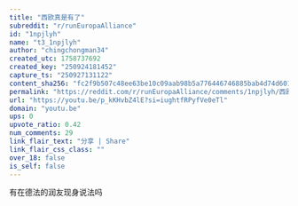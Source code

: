 ```yaml
---
title: "西欧真是有了"
subreddit: "r/runEuropaAlliance"
id: "1npjlyh"
name: "t3_1npjlyh"
author: "chingchongman34"
created_utc: 1758737692
created_key: "250924181452"
capture_ts: "250927131122"
content_sha256: "fc2f9b507c48ee63be10c09aab98b5a776446746885bab4d74d60187a906e95f"
permalink: "https://reddit.com/r/runEuropaAlliance/comments/1npjlyh/西欧真是有了/"
url: "https://youtu.be/p_kKHvbZ4lE?si=iughtfRPyfVe0eTl"
domain: "youtu.be"
ups: 0
upvote_ratio: 0.42
num_comments: 29
link_flair_text: "分享 | Share"
link_flair_css_class: ""
over_18: false
is_self: false
---
```


<div class="md">

有在德法的润友现身说法吗

</div>
